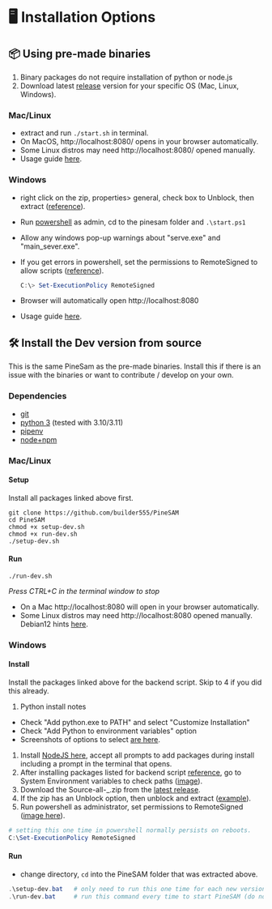 # 🖥️ Installation Options

## 📦 Using pre-made binaries

1. Binary packages do not require installation of python or node.js
2. Download latest [release](https://github.com/builder555/PineSAM/releases/latest) version for your specific OS (Mac, Linux, Windows).

### Mac/Linux

   - extract and run `./start.sh` in terminal.
   - On MacOS, http://localhost:8080/ opens in your browser automatically.
   - Some Linux distros may need http://localhost:8080/ opened manually.
   - Usage guide [here](https://github.com/builder555/PineSAM/wiki).

### Windows

   - right click on the zip, properties> general, check box to Unblock, then extract ([reference](https://github.com/builder555/PineSAM/discussions/106#discussion-4960445)).
   - Run [powershell](https://learn.microsoft.com/en-us/powershell/scripting/install/installing-powershell-on-windows?view=powershell-7.3) as admin, cd to the pinesam folder and `.\start.ps1`
   - Allow any windows pop-up warnings about "serve.exe" and "main_sever.exe".
   - If you get errors in powershell, set the permissions to RemoteSigned to allow scripts ([reference](https://lazyadmin.nl/powershell/running-scripts-is-disabled-on-this-system/)).

      ```Powershell
      C:\> Set-ExecutionPolicy RemoteSigned
      ```

   - Browser will automatically open http://localhost:8080
   - Usage guide [here](https://github.com/builder555/PineSAM/wiki).

## 🛠️ Install the Dev version from source

This is the same PineSam as the pre-made binaries. Install this if there is an issue with the binaries or want to contribute / develop on your own.

### Dependencies

- [git](https://git-scm.com/book/en/v2/Getting-Started-Installing-Git)
- [python 3](https://www.python.org/downloads/) (tested with 3.10/3.11)
- [pipenv](https://pipenv.pypa.io/en/latest/installation/)
- [node+npm](https://nodejs.org/en/download/)

### Mac/Linux
  
#### Setup

Install all packages linked above first.

```shell
git clone https://github.com/builder555/PineSAM
cd PineSAM
chmod +x setup-dev.sh
chmod +x run-dev.sh
./setup-dev.sh
```

#### Run

```shell
./run-dev.sh
```
*Press CTRL+C in the terminal window to stop*

- On a Mac http://localhost:8080 will open in your browser automatically.
- Some Linux distros may need http://localhost:8080 opened manually. Debian12 hints [here](https://github.com/builder555/PineSAM/discussions/47#discussion-4884758).

### Windows

#### Install

Install the packages linked above for the backend script. Skip to 4 if you did this already.

1. Python install notes
  -  Check "Add python.exe to PATH" and select "Customize Installation"
  - Check "Add Python to environment variables" option
  - Screenshots of options to select [are here](https://github.com/builder555/PineSAM/discussions/7#discussion-4862766).
1. Install [NodeJS here](https://nodejs.org/en/download), accept all prompts to add packages during install including a prompt in the terminal that opens.
1. After installing packages listed for backend script [reference](https://github.com/builder555/PineSAM/issues/131#issuecomment-1489711241), go to System Environment variables to check paths ([image](https://github.com/builder555/PineSAM/discussions/130#discussion-5011624)).
1. Download the Source-all-_.zip from the [latest release](https://github.com/builder555/PineSAM/releases/latest).
1. If the zip has an Unblock option, then unblock and extract ([example](https://github.com/builder555/PineSAM/discussions/106#discussion-4960445)).
1. Run powershell as administrator, set permissions to RemoteSigned ([image here](https://github.com/builder555/PineSAM/discussions/106)).

```Powershell
# setting this one time in powershell normally persists on reboots.
C:\Set-ExecutionPolicy RemoteSigned
```

#### Run
- change directory, `cd` into the PineSAM folder that was extracted above.
```Powershell
.\setup-dev.bat   # only need to run this one time for each new version
.\run-dev.bat     # run this command every time to start PineSAM (do not need to run as admin)
```